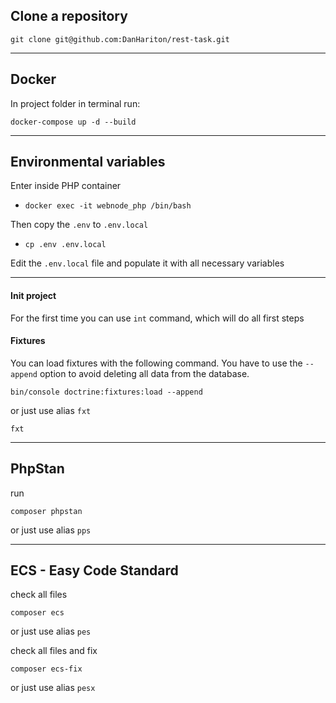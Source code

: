 ## Clone a repository

    git clone git@github.com:DanHariton/rest-task.git

---

## Docker

In project folder in terminal run:

    docker-compose up -d --build

---

## Environmental variables

Enter inside PHP container

* `docker exec -it webnode_php /bin/bash`

Then copy the `.env` to `.env.local`

* `cp .env .env.local`

Edit the `.env.local` file and populate it with all necessary variables

---

#### Init project
For the first time you can use `int` command, which will do all first steps

#### Fixtures
You can load fixtures with the following command.
You have to use the `--append` option to avoid deleting all data from the database.

    bin/console doctrine:fixtures:load --append

or just use alias `fxt`

    fxt

---

## PhpStan
run

    composer phpstan

or just use alias `pps`

---

## ECS - Easy Code Standard

check all files

    composer ecs

or just use alias `pes`

check all files and fix

    composer ecs-fix

or just use alias `pesx`
